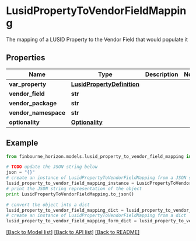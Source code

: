 # LusidPropertyToVendorFieldMapping

The mapping of a LUSID Property to the Vendor Field that would populate it

## Properties
Name | Type | Description | Notes
------------ | ------------- | ------------- | -------------
**var_property** | [**LusidPropertyDefinition**](LusidPropertyDefinition.md) |  | 
**vendor_field** | **str** |  | 
**vendor_package** | **str** |  | 
**vendor_namespace** | **str** |  | 
**optionality** | [**Optionality**](Optionality.md) |  | 

## Example

```python
from finbourne_horizon.models.lusid_property_to_vendor_field_mapping import LusidPropertyToVendorFieldMapping

# TODO update the JSON string below
json = "{}"
# create an instance of LusidPropertyToVendorFieldMapping from a JSON string
lusid_property_to_vendor_field_mapping_instance = LusidPropertyToVendorFieldMapping.from_json(json)
# print the JSON string representation of the object
print LusidPropertyToVendorFieldMapping.to_json()

# convert the object into a dict
lusid_property_to_vendor_field_mapping_dict = lusid_property_to_vendor_field_mapping_instance.to_dict()
# create an instance of LusidPropertyToVendorFieldMapping from a dict
lusid_property_to_vendor_field_mapping_form_dict = lusid_property_to_vendor_field_mapping.from_dict(lusid_property_to_vendor_field_mapping_dict)
```
[[Back to Model list]](../README.md#documentation-for-models) [[Back to API list]](../README.md#documentation-for-api-endpoints) [[Back to README]](../README.md)


